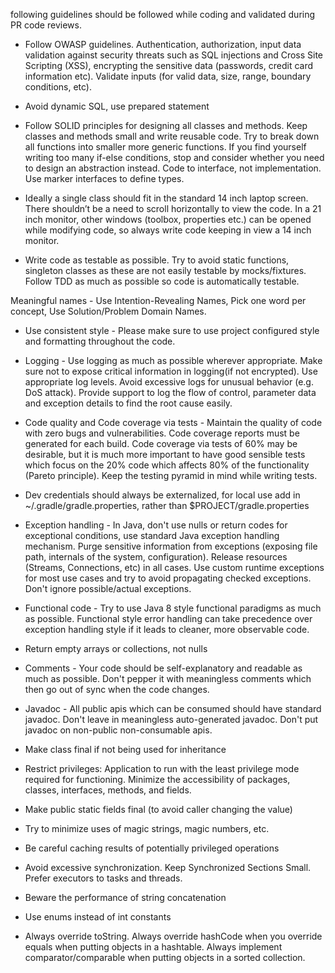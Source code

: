  following guidelines should be followed while coding and validated during PR code reviews.

- Follow OWASP guidelines. Authentication, authorization, input data validation against security threats such as SQL injections and Cross Site Scripting (XSS), encrypting the sensitive data (passwords, credit card information etc). Validate inputs (for valid data, size, range, boundary conditions, etc).
- Avoid dynamic SQL, use prepared statement
- Follow SOLID principles for designing all classes and methods. Keep classes and methods small and write reusable code. Try to break down all functions into smaller more generic functions. If you find yourself writing too many if-else conditions, stop and consider whether you need to design an abstraction instead. Code to interface, not implementation. Use marker interfaces to define types.

- Ideally a single class should fit in the standard 14 inch laptop screen. There shouldn’t be a need to scroll horizontally to view the code. In a 21 inch monitor, other windows (toolbox, properties etc.) can be opened while modifying code, so always write code keeping in view a 14 inch monitor.

- Write code as testable as possible. Try to avoid static functions, singleton classes as these are not easily testable by mocks/fixtures. Follow TDD as much as possible so code is automatically testable.

Meaningful names - Use Intention-Revealing Names, Pick one word per concept, Use Solution/Problem Domain Names.

- Use consistent style - Please make sure to use project configured style and formatting throughout the code.

- Logging - Use logging as much as possible wherever appropriate. Make sure not to expose critical information in logging(if not encrypted). Use appropriate log levels. Avoid excessive logs for unusual behavior (e.g. DoS attack). Provide support to log the flow of control, parameter data and exception details to find the root cause easily.

- Code quality and Code coverage via tests - Maintain the quality of code with zero bugs and vulnerabilities. Code coverage reports must be generated for each build. Code coverage via tests of 60% may be desirable, but it is much more important to have good sensible tests which focus on the 20% code which affects 80% of the functionality (Pareto principle). Keep the testing pyramid in mind while writing tests.

- Dev credentials should always be externalized, for local use add in ~/.gradle/gradle.properties, rather than $PROJECT/gradle.properties

- Exception handling - In Java, don't use nulls or return codes for exceptional conditions, use standard Java exception handling mechanism. Purge sensitive information from exceptions (exposing file path, internals of the system, configuration). Release resources (Streams, Connections, etc) in all cases. Use custom runtime exceptions for most use cases and try to avoid propagating checked exceptions. Don't ignore possible/actual exceptions.

- Functional code - Try to use Java 8 style functional paradigms as much as possible. Functional style error handling can take precedence over exception handling style if it leads to cleaner, more observable code.

- Return empty arrays or collections, not nulls

- Comments - Your code should be self-explanatory and readable as much as possible. Don't pepper it with meaningless comments which then go out of sync when the code changes.

- Javadoc - All public apis which can be consumed should have standard javadoc. Don't leave in meaningless auto-generated javadoc. Don't put javadoc on non-public non-consumable apis.

- Make class final if not being used for inheritance

- Restrict privileges: Application to run with the least privilege mode required for functioning. Minimize the accessibility of packages, classes, interfaces, methods, and fields.

- Make public static fields final (to avoid caller changing the value)

- Try to minimize uses of magic strings, magic numbers, etc.

- Be careful caching results of potentially privileged operations

- Avoid excessive synchronization. Keep Synchronized Sections Small. Prefer executors to tasks and threads.

- Beware the performance of string concatenation

- Use enums instead of int constants

- Always override toString. Always override hashCode when you override equals when putting objects in a hashtable. Always implement comparator/comparable when putting objects in a sorted collection.
